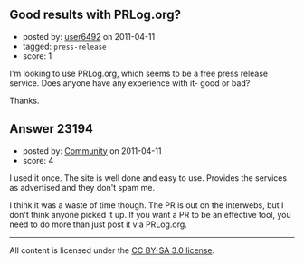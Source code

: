 ## Good results with PRLog.org?

- posted by: [user6492](https://stackexchange.com/users/-1/6492-user6492) on 2011-04-11
- tagged: `press-release`
- score: 1

I'm looking to use PRLog.org, which seems to be a free press release service.  Does anyone have any experience with it- good or bad?

Thanks.


## Answer 23194

- posted by: [Community](https://stackexchange.com/users/-1/-1-community) on 2011-04-11
- score: 4

I used it once.  The site is well done and easy to use.  Provides the services as advertised and they don't spam me.

I think it was a waste of time though.  The PR is out on the interwebs, but I don't think anyone picked it up.  If you want a PR to be an effective tool, you need to do more than just post it via PRLog.org.



---

All content is licensed under the [CC BY-SA 3.0 license](https://creativecommons.org/licenses/by-sa/3.0/).
